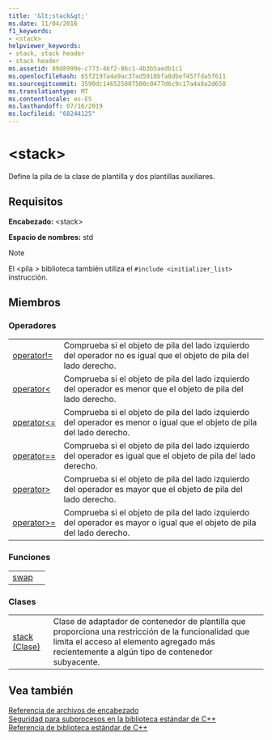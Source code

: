```yaml
---
title: '&lt;stack&gt;'
ms.date: 11/04/2016
f1_keywords:
- <stack>
helpviewer_keywords:
- stack, stack header
- stack header
ms.assetid: 89d8999e-c773-46f2-86c1-4b3b5aedb1c1
ms.openlocfilehash: 65f2197a4a9ac37ad5910bfa8dbef457fda5f611
ms.sourcegitcommit: 3590dc146525807500c0477d6c9c17a4a8a2d658
ms.translationtype: MT
ms.contentlocale: es-ES
ms.lasthandoff: 07/16/2019
ms.locfileid: "68244125"
---
```

# <a name="ltstackgt"></a>&lt;stack&gt;

Define la pila de la clase de plantilla y dos plantillas auxiliares.

## <a name="requirements"></a>Requisitos

**Encabezado:** \<stack>

**Espacio de nombres:** std

> [!NOTE]
> El \<pila > biblioteca también utiliza el `#include <initializer_list>` instrucción.

## <a name="members"></a>Miembros

### <a name="operators"></a>Operadores

|||
|-|-|
|[operator!=](../standard-library/stack-operators.md#op_neq)|Comprueba si el objeto de pila del lado izquierdo del operador no es igual que el objeto de pila del lado derecho.|
|[operator<](../standard-library/stack-operators.md#op_lt)|Comprueba si el objeto de pila del lado izquierdo del operador es menor que el objeto de pila del lado derecho.|
|[operator\<=](../standard-library/stack-operators.md#op_lt_eq)|Comprueba si el objeto de pila del lado izquierdo del operador es menor o igual que el objeto de pila del lado derecho.|
|[operator==](../standard-library/stack-operators.md#op_eq_eq)|Comprueba si el objeto de pila del lado izquierdo del operador es igual que el objeto de pila del lado derecho.|
|[operator>](../standard-library/stack-operators.md#op_gt)|Comprueba si el objeto de pila del lado izquierdo del operador es mayor que el objeto de pila del lado derecho.|
|[operator>=](../standard-library/stack-operators.md#op_gt_eq)|Comprueba si el objeto de pila del lado izquierdo del operador es mayor o igual que el objeto de pila del lado derecho.|

### <a name="functions"></a>Funciones

|||
|-|-|
|[swap]()||

### <a name="classes"></a>Clases

|||
|-|-|
|[stack (Clase)](../standard-library/stack-class.md)|Clase de adaptador de contenedor de plantilla que proporciona una restricción de la funcionalidad que limita el acceso al elemento agregado más recientemente a algún tipo de contenedor subyacente.|

## <a name="see-also"></a>Vea también

[Referencia de archivos de encabezado](../standard-library/cpp-standard-library-header-files.md)<br/>
[Seguridad para subprocesos en la biblioteca estándar de C++](../standard-library/thread-safety-in-the-cpp-standard-library.md)<br/>
[Referencia de biblioteca estándar de C++](../standard-library/cpp-standard-library-reference.md)<br/>
